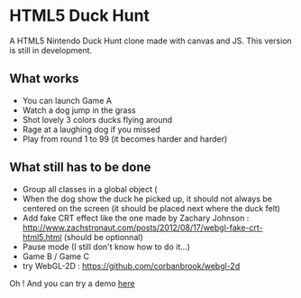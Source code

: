 HTML5 Duck Hunt
===============

A HTML5 Nintendo Duck Hunt clone made with canvas and JS.
This version is still in development.

What works
----------
* You can launch Game A
* Watch a dog jump in the grass
* Shot lovely 3 colors ducks flying around
* Rage at a laughing dog if you missed
* Play from round 1 to 99 (it becomes harder and harder)

What still has to be done
-------------------------
* Group all classes in a global object (
* When the dog show the duck he picked up, it should not always be centered on the screen (it should be placed next where the duck felt)
* Add fake CRT effect like the one made by Zachary Johnson : http://www.zachstronaut.com/posts/2012/08/17/webgl-fake-crt-html5.html (should be optionnal)
* Pause mode (I still don't know how to do it...)
* Game B / Game C
* try WebGL-2D : https://github.com/corbanbrook/webgl-2d

Oh ! And you can try a demo [here](http://adrienmas.com/labs/duckhunt/ "HTML5 Duck Hunt")
